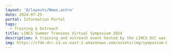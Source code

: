 ```yaml
---
layout: '@/layouts/News.astro'
date: 2024-07-25
portal: Information Portal
tags:
  - Training & Outreach
title: LINCS Summer Traniees Virtual Symposium 2024
description: A training and outreach event hosted by the LINCS DCC was added to the events page. The symposium is scheduled for August 8, 2024 at 10 AM ET.
img: https://cfde-drc.s3.us-east-2.amazonaws.com/assets/img/symposium-banner2024.png
---
```

